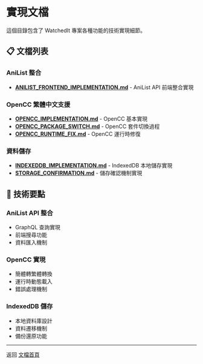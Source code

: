 # 實現文檔

這個目錄包含了 WatchedIt 專案各種功能的技術實現細節。

## 📋 文檔列表

### AniList 整合
- **[ANILIST_FRONTEND_IMPLEMENTATION.md](./ANILIST_FRONTEND_IMPLEMENTATION.md)** - AniList API 前端整合實現

### OpenCC 繁體中文支援
- **[OPENCC_IMPLEMENTATION.md](./OPENCC_IMPLEMENTATION.md)** - OpenCC 基本實現
- **[OPENCC_PACKAGE_SWITCH.md](./OPENCC_PACKAGE_SWITCH.md)** - OpenCC 套件切換過程
- **[OPENCC_RUNTIME_FIX.md](./OPENCC_RUNTIME_FIX.md)** - OpenCC 運行時修復

### 資料儲存
- **[INDEXEDDB_IMPLEMENTATION.md](./INDEXEDDB_IMPLEMENTATION.md)** - IndexedDB 本地儲存實現
- **[STORAGE_CONFIRMATION.md](./STORAGE_CONFIRMATION.md)** - 儲存確認機制實現

## 🔧 技術要點

### AniList API 整合
- GraphQL 查詢實現
- 前端搜尋功能
- 資料匯入機制

### OpenCC 實現
- 簡體轉繁體轉換
- 運行時動態載入
- 錯誤處理機制

### IndexedDB 儲存
- 本地資料庫設計
- 資料遷移機制
- 備份還原功能

---

返回 [文檔首頁](../README.md) 